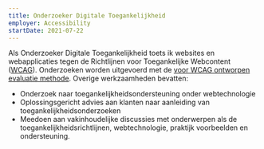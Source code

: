 ```yaml
---
title: Onderzoeker Digitale Toegankelijkheid
employer: Accessibility
startDate: 2021-07-22
---
```


Als Onderzoeker Digitale Toegankelijkheid toets ik websites en webapplicaties tegen de Richtlijnen voor Toegankelijke Webcontent ([WCAG](https://www.w3.org/WAI/standards-guidelines/)). Onderzoeken worden uitgevoerd met de [voor WCAG ontworpen evaluatie methode](https://www.w3.org/WAI/test-evaluate/conformance/wcag-em/). Overige werkzaamheden bevatten:

- Onderzoek naar toegankelijkheidsondersteuning onder webtechnologie
- Oplossingsgericht advies aan klanten naar aanleiding van toegankelijkheidsonderzoeken
- Meedoen aan vakinhoudelijke discussies met onderwerpen als de toegankelijkheidsrichtlijnen, webtechnologie, praktijk voorbeelden en ondersteuning.